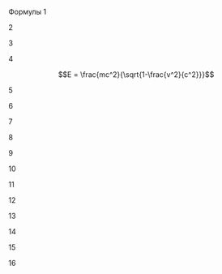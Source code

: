 Формулы
1



2



3




4

$$E = \frac{mc^2}{\sqrt{1-\frac{v^2}{c^2}}}$$

5



6



7



8




9



10



11




12




13



14




15



16
